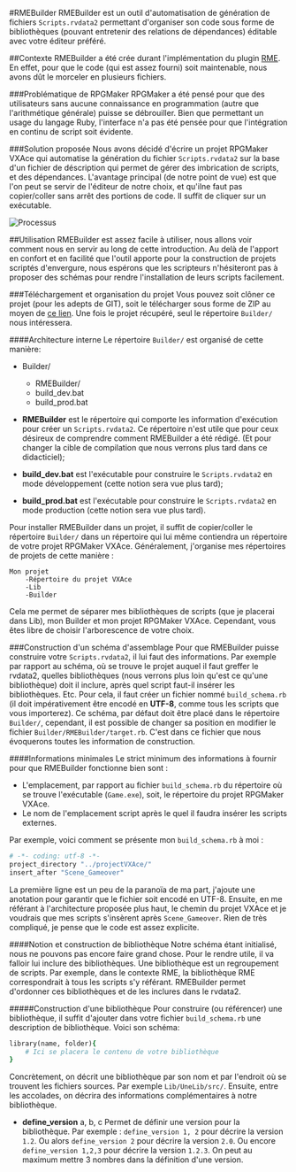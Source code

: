 #RMEBuilder
RMEBuilder est un outil d'automatisation de génération de fichiers `Scripts.rvdata2` permettant d'organiser son code sous forme de bibliothèques (pouvant entretenir des relations de dépendances) éditable avec votre éditeur préféré.

##Contexte
RMEBuilder a été crée durant l'implémentation du plugin [RME](https://www.github.com/funkywork/RME). En effet, pour que le code (qui est assez fourni) soit maintenable, nous avons dût le morceler en plusieurs fichiers.

###Problématique de RPGMaker
RPGMaker a été pensé pour que des utilisateurs sans aucune connaissance en programmation (autre que l'arithmétique générale) puisse se débrouiller. Bien que permettant un usage du langage Ruby, l'interface n'a pas été pensée pour que l'intégration en continu de script soit évidente.

###Solution proposée
Nous avons décidé d'écrire un projet RPGMaker VXAce qui automatise la génération du fichier `Scripts.rvdata2` sur la base d'un fichier de déscription qui permet de gérer des imbrication de scripts, et des dépendances. L'avantage principal (de notre point de vue) est que l'on peut se servir de l'éditeur de notre choix, et qu'ilne faut pas copier/coller sans arrêt des portions de code. Il suffit de cliquer sur un exécutable.

![Processus](http://funkywork.github.io/RMEBuilder/images/process.png)

##Utilisation
RMEBuilder est assez facile à utiliser, nous allons voir comment nous en servir au long de cette introduction. Au delà de l'apport en confort et en facilité que l'outil apporte pour la construction de projets scriptés d'envergure, nous espérons que les scripteurs n'hésiteront pas à proposer des schémas pour rendre l'installation de leurs scripts facilement.

###Téléchargement et organisation du projet
Vous pouvez soit clôner ce projet (pour les adepts de GIT), soit le télécharger sous forme de ZIP au moyen de [ce lien](https://github.com/funkywork/RMEBuilder/archive/master.zip). Une fois le projet récupéré, seul le répertoire `Builder/` nous intéressera.

####Architecture interne
Le répertoire `Builder/` est organisé de cette manière:

*    Builder/
     *   RMEBuilder/
	 *   build_dev.bat
	 *   build_prod.bat

*   __RMEBuilder__ est le répertoire qui comporte les information d'exécution pour créer un `Scripts.rvdata2`. Ce répertoire n'est utile que pour ceux désireux de comprendre comment RMEBuilder a été rédigé. (Et pour changer la cible de compilation que nous verrons plus tard dans ce didacticiel);
*   __build_dev.bat__ est l'exécutable pour construire le `Scripts.rvdata2` en mode développement (cette notion sera vue plus tard);
*   __build_prod.bat__ est l'exécutable pour construire le `Scripts.rvdata2` en mode production (cette notion sera vue plus tard).

Pour installer RMEBuilder dans un projet, il suffit de copier/coller le répertoire `Builder/` dans un répertoire qui lui même contiendra un répertoire de votre projet RPGMaker VXAce.
Généralement, j'organise mes répertoires de projets de cette manière :
```
Mon projet
	-Répertoire du projet VXAce
	-Lib
	-Builder
```
Cela me permet de séparer mes bibliothèques de scripts (que je placerai dans Lib), mon Builder et mon projet RPGMaker VXAce. Cependant, vous êtes libre de choisir l'arborescence de votre choix.

###Construction d'un schéma d'assemblage
Pour que RMEBuilder puisse construire votre `Scripts.rvdata2`, il lui faut des informations. Par exemple par rapport au schéma, où se trouve le projet auquel il faut greffer le rvdata2, quelles bibliothèques (nous verrons plus loin qu'est ce qu'une bibliothèque) doit il inclure, après quel script faut-il insérer les bibliothèques. Etc. Pour cela, il faut créer un fichier nommé `build_schema.rb` (il doit impérativement être encodé en __UTF-8__, comme tous les scripts que vous importerez). Ce schéma, par défaut doit être placé dans le répertoire `Builder/`, cependant, il est possible de changer sa position en modifier le fichier `Builder/RMEBuilder/target.rb`. C'est dans ce fichier que nous évoquerons toutes les information de construction.

####Informations minimales
Le strict minimum des informations à fournir pour que RMEBuilder fonctionne bien sont :
*   L'emplacement, par rapport au fichier `build_schema.rb` du répertoire où se trouve l'exécutable (`Game.exe`), soit, le répertoire du projet RPGMaker VXAce.
*   Le nom de l'emplacement script après le quel il faudra insérer les scripts externes.

Par exemple, voici comment se présente mon `build_schema.rb` à moi :
```ruby
# -*- coding: utf-8 -*-
project_directory "../projectVXAce/"
insert_after "Scene_Gameover"
```
La première ligne est un peu de la paranoïa de ma part, j'ajoute une anotation pour garantir que le fichier soit encodé en UTF-8. Ensuite, en me référant à l'architecture proposée plus haut, le chemin du projet VXAce et je voudrais que mes scripts s'insèrent après `Scene_Gameover`.
Rien de très compliqué, je pense que le code est assez explicite.

####Notion et construction de bibliothèque
Notre schéma étant initialisé, nous ne pouvons pas encore faire grand chose. Pour le rendre utile, il va falloir lui inclure des bibliothèques. Une bibliothèque est un regroupement de scripts. Par exemple, dans le contexte RME, la bibliothèque RME correspondrait à tous les scripts s'y référant.
RMEBuilder permet d'ordonner ces bibliothèques et de les inclures dans le rvdata2.

#####Construction d'une bibliothèque
Pour construire (ou référencer) une bibliothèque, il suffit d'ajouter dans votre
fichier `build_schema.rb` une description de bibliothèque. Voici son schéma:

```ruby
library(name, folder){
	# Ici se placera le contenu de votre bibliothèque
}
```

Concrètement, on décrit une bibliothèque par son nom et par l'endroit où se trouvent les fichiers sources. Par exemple `Lib/UneLib/src/`.
Ensuite, entre les accolades, on décrira des informations complémentaires à notre bibliothèque.

*   __define_version__ a, b, c
    Permet de définir une version pour la bibliothèque. Par exemple :
	`define_version 1, 2` pour décrire la version `1.2`.
	Ou alors `define_version 2` pour décrire la version `2.0`. Ou encore `define_version 1,2,3` pour décrire la version `1.2.3`. On peut au maximum mettre 3 nombres dans la définition d'une version.
